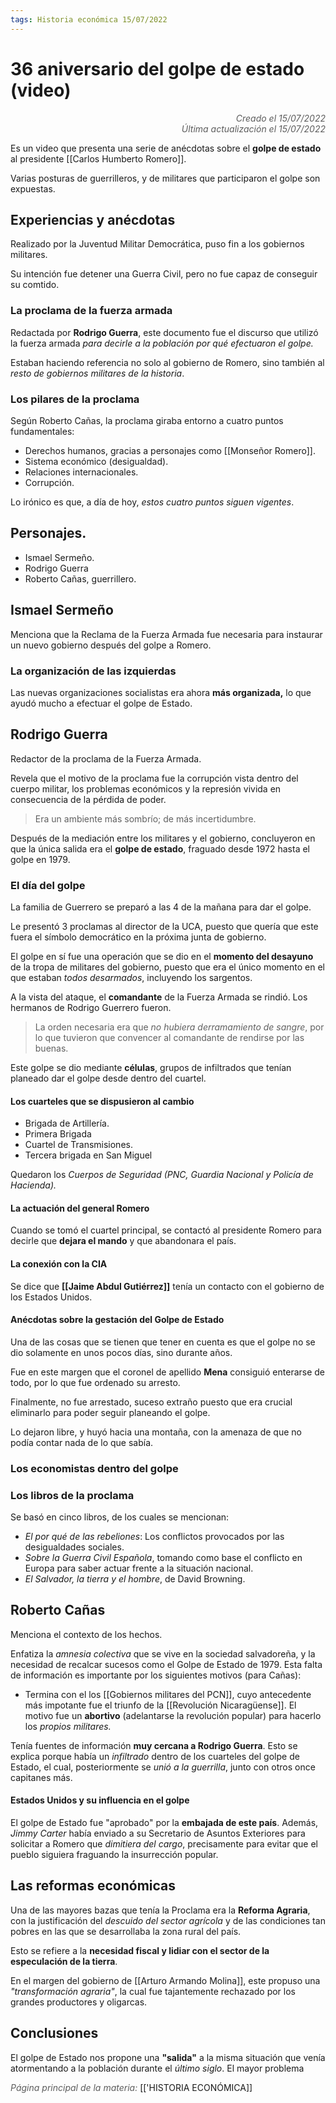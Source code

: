```yaml
---
tags: Historia económica 15/07/2022
---
```


# 36 aniversario del golpe de estado (video)
<div style="text-align: right; opacity: 0.7; font-style: italic;">Creado el 15/07/2022</div>
<div style="text-align: right; opacity: 0.7; font-style: italic;">Última actualización el 15/07/2022</div>

Es un video que presenta una serie de anécdotas sobre el **golpe de estado** al presidente [[Carlos Humberto Romero]].

Varias posturas de guerrilleros, y de militares que participaron el golpe son expuestas.

## Experiencias y anécdotas

Realizado por la Juventud Militar Democrática, puso fin a los gobiernos militares.

Su intención fue detener una Guerra Civil, pero no fue capaz de conseguir su comtido.

### La proclama de la fuerza armada

Redactada por **Rodrigo Guerra**, este documento fue el discurso que utilizó la fuerza armada *para decirle a la población por qué efectuaron el golpe.*

Estaban haciendo referencia no solo al gobierno de Romero, sino también al *resto de gobiernos militares de la historia*.

### Los pilares de la proclama

Según Roberto Cañas, la proclama giraba entorno a cuatro puntos fundamentales:

- Derechos humanos, gracias a personajes como [[Monseñor Romero]].
- Sistema económico (desigualdad).
- Relaciones internacionales.
- Corrupción.

Lo irónico es que, a día de hoy, *estos cuatro puntos siguen vigentes*.

## Personajes.

- Ismael Sermeño.
- Rodrigo Guerra
- Roberto Cañas, guerrillero.

## Ismael Sermeño

Menciona que la Reclama de la Fuerza Armada fue necesaria para instaurar un nuevo gobierno después del golpe a Romero.

### La organización de las izquierdas

Las nuevas organizaciones socialistas era ahora **más organizada,** lo que ayudó mucho a efectuar el golpe de Estado.

## Rodrigo Guerra

Redactor de la proclama de la Fuerza Armada.

Revela que el motivo de la proclama fue la corrupción vista dentro del cuerpo militar, los problemas económicos y la represión vivida en consecuencia de la pérdida de poder.

> Era un ambiente más sombrío; de más incertidumbre.

Después de la mediación entre los militares y el gobierno, concluyeron en que la única salida era el **golpe de estado**, fraguado desde 1972 hasta el golpe en 1979.

### El día del golpe

La familia de Guerrero se preparó a las 4 de la mañana para dar el golpe.

Le presentó 3 proclamas al director de la UCA, puesto que quería que este fuera el símbolo democrático en la próxima junta de gobierno.

El golpe en sí fue una operación que se dio en el **momento del desayuno** de la tropa de militares del gobierno, puesto que era el único momento en el que estaban *todos desarmados*, incluyendo los sargentos.

A la vista del ataque, el **comandante** de la Fuerza Armada se rindió.  Los hermanos de Rodrigo Guerrero fueron.

> La orden necesaria era que *no hubiera derramamiento de sangre*, por lo que tuvieron que convencer al comandante de rendirse por las buenas.

Este golpe se dio mediante **células**, grupos de infiltrados que tenían planeado dar el golpe desde dentro del cuartel.

#### Los cuarteles que se dispusieron al cambio

- Brigada de Artillería.
- Primera Brigada
- Cuartel de Transmisiones.
- Tercera brigada en San Miguel

Quedaron los *Cuerpos de Seguridad (PNC, Guardia Nacional y Policía de Hacienda).*

#### La actuación del general Romero

Cuando se tomó el cuartel principal, se contactó al presidente Romero para decirle que **dejara el mando** y que abandonara el país.

#### La conexión con la CIA

Se dice que **[[Jaime Abdul Gutiérrez]]** tenía un contacto con el gobierno de los Estados Unidos.

#### Anécdotas sobre la gestación del Golpe de Estado

Una de las cosas que se tienen que tener en cuenta es que el golpe no se dio solamente en unos pocos días, sino durante años.

Fue en este margen que el coronel de apellido **Mena** consiguió enterarse de todo, por lo que fue ordenado su arresto.

Finalmente, no fue arrestado, suceso extraño puesto que era crucial eliminarlo para poder seguir planeando el golpe.

Lo dejaron libre, y huyó hacia una montaña, con la amenaza de que no podía contar nada de lo que sabía.

### Los economistas dentro del golpe


### Los libros de la proclama

Se basó en cinco libros, de los cuales se mencionan:

- *El por qué de las rebeliones*: Los conflictos provocados por las desigualdades sociales.
- *Sobre la Guerra Civil Española*, tomando como base el conflicto en Europa para saber actuar frente a la situación nacional.
- *El Salvador, la tierra y el hombre*, de David Browning.

## Roberto Cañas

Menciona el contexto de los hechos.

Enfatiza la *amnesia colectiva* que se vive en la sociedad salvadoreña, y la necesidad de recalcar sucesos como el Golpe de Estado de 1979. Esta falta de información es importante por los siguientes motivos (para Cañas):

- Termina con el los [[Gobiernos militares del PCN]], cuyo antecedente más impotante fue el triunfo de la [[Revolución Nicaragüense]]. El motivo fue un **abortivo** (adelantarse la revolución popular) para hacerlo los *propios militares.*

Tenía fuentes de información **muy cercana a Rodrigo Guerra**. Esto se explica porque había un *infiltrado* dentro de los cuarteles del golpe de Estado, el cual, posteriormente se *unió a la guerrilla*, junto con otros once capitanes más.

#### Estados Unidos y su influencia en el golpe

El golpe de Estado fue "aprobado" por la **embajada de este país**. Además, *Jimmy Carter* había enviado a su Secretario de Asuntos Exteriores para solicitar a Romero que *dimitiera del cargo*, precisamente para evitar que el pueblo siguiera fraguando la insurrección popular.

## Las reformas económicas

Una de las mayores bazas que tenía la Proclama era la **Reforma Agraria**, con la justificación del *descuido del sector agrícola* y de las condiciones tan pobres en las que se desarrollaba la zona rural del país.

Esto se refiere a la **necesidad fiscal y lidiar con el sector de la especulación de la tierra**.

En el margen del gobierno de [[Arturo Armando Molina]], este propuso una *"transformación agraria"*, la cual fue tajantemente rechazado por los grandes productores y oligarcas.

## Conclusiones

El golpe de Estado nos propone una **"salida"** a la misma situación que venía atormentando a la población durante el *último siglo*. El mayor problema 

<span style="opacity: 0.7; font-style: italic;">Página principal de la materia:</span> [['HISTORIA ECONÓMICA]]